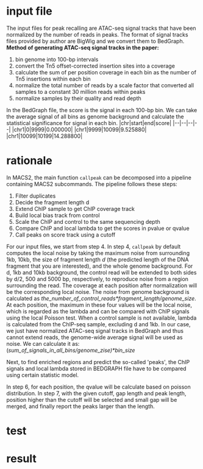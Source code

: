 # input file
The input files for peak recalling are ATAC-seq signal tracks that have been normalized by the number of reads in peaks. The format of signal tracks files provided by author are BigWig and we convert them to BedGraph.
**Method of generating ATAC-seq signal tracks in the paper:**
 1. bin genome into 100-bp intervals
 2. convert the Tn5 offset-corrected insertion sites into a coverage
 3. calculate the sum of per position coverage in each bin as the number of Tn5 insertions within each bin
 4. normalize the total number of reads by a scale factor that converted all samples to a constant 30 million reads within peaks
 5. normalize samples by their quality and read depth

In the BedGraph file, the score is the signal in each 100-bp bin. We can take the average signal of all bins as genome background and calculate the statistical significance for signal in each bin.
|chr|start|end|score|
|--|--|--|--|
|chr1|0|9999|0.000000|
|chr1|9999|10099|9.525880|
|chr1|10099|10199|14.288800|
# rationale
In MACS2, the main function `callpeak` can be decomposed into a pipeline containing MACS2 subcommands. The pipeline follows these steps: 
1. Filter duplicates
2. Decide the fragment length d
3. Extend ChIP sample to get ChIP coverage track
4. Build local bias track from control
5. Scale the ChIP and control to the same sequencing depth
6. Compare ChIP and local lambda to get the scores in pvalue or qvalue
7. Call peaks on score track using a cutoff

For our input files, we start from step 4.
In step 4, `callpeak` by default computes the local noise by taking the maximum noise from surrounding 1kb, 10kb, the size of fragment length _d_ (the predicted length of the DNA fragment that you are interested), and the whole genome background. For d, 1kb and 10kb background, the control read will be extended to both sides by d/2, 500 and 5000 bp, respectively, to reproduce noise from a region surrounding the read. The coverage at each position after normalization will be the corresponding local noise. The noise from genome background is calculated as _the_number_of_control_reads*fragment_length/genome_size_. At each position, the maximum in these four values will be the local noise, which is regarded as the lambda and can be compared with ChIP signals using the local Poisson test. When a control sample is not available, lambda is calculated from the ChIP-seq sample, excluding d and 1kb.
In our case, we just have normalized ATAC-seq signal tracks in BedGraph and thus cannot extend reads, the genome-wide average signal will be used as noise. We can calculate it as:
(_sum_of_signals_in_all_bins/genome_zise)*bin_size_

Next, to find enriched regions and predict the so-called 'peaks', the ChIP signals and local lambda stored in BEDGRAPH file have to be compared using certain statistic model.

In step 6, for each position, the qvalue will be calculate based on poisson distribution. In step 7, with the given cutoff, gap length and peak length, position higher than the cutoff will be selected and small gap will be merged, and finally report the peaks larger than the length.  
# test
# result

<!--stackedit_data:
eyJoaXN0b3J5IjpbLTU3Nzc0NDM4NiwtNDY5OTY4MDE5LC0xND
U4OTcyNTIxLDExNzc0Njc5NjksMTE3MzQ3ODYsOTkzMDcyMDYw
LDE4NjYwMjU2NzQsLTEzMTQ0MjM3NDEsLTE5ODEwMzU2MSwtNT
Q3MzEyMjQzLC0xOTM5NTY5MzQ3LDM3OTM3MzMzMSwtNjk1NTI1
NTQsNzQ2Nzc1MjUxLC0xOTk3NzUzMjE3LC0yNzE0OTAwMjMsLT
IxMzQ4NDE4MTAsMTAyNjkyOTQzMCwtNTY3MTQxMTMyLDEzNTA0
NTIxM119
-->